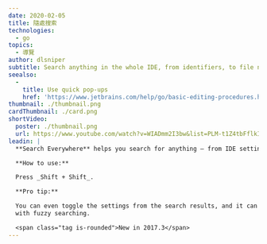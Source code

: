 ```yaml
---
date: 2020-02-05
title: 隨處搜索
technologies:
  - go
topics:
  - 導覽
author: dlsniper
subtitle: Search anything in the whole IDE, from identifiers, to file names, to settings
seealso:
  - 
    title: Use quick pop-ups
    href: 'https://www.jetbrains.com/help/go/basic-editing-procedures.html#quick_popups'
thumbnail: ./thumbnail.png
cardThumbnail: ./card.png
shortVideo:
  poster: ./thumbnail.png
  url: https://www.youtube.com/watch?v=WIADmm2I3bw&list=PLM-t1Z4tbFflkIOaap4P-BV30ZrZwrDld&index=26&t=0s
leadin: |
  **Search Everywhere** helps you search for anything – from IDE settings to parts of your code.

  **How to use:**

  Press _Shift + Shift_.

  **Pro tip:**

  You can even toggle the settings from the search results, and it can be used
  with fuzzy searching.

  <span class="tag is-rounded">New in 2017.3</span>
---
```



